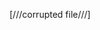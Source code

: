 [///corrupted file///]

<!---
GoldenArtificialLight/GoldenArtificialLight is a ✨ special ✨ repository because its `README.md` (this file) appears on your GitHub profile.
You can click the Preview link to take a look at your changes.
--->
